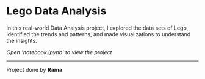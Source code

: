 # Lego Data Analysis
In this real-world Data Analysis project, I explored the data sets of Lego, identified the trends and patterns, and made visualizations to understand the insights.

*Open 'notebook.ipynb' to view the project*

------
Project done by **Rama**

